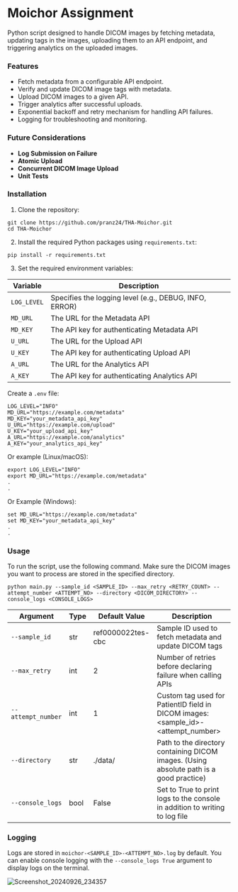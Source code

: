 # Moichor Assignment
Python script designed to handle DICOM images by fetching metadata, updating tags in the images, uploading them to an API endpoint, and triggering analytics on the uploaded images.


### Features
* Fetch metadata from a configurable API endpoint.
* Verify and update DICOM image tags with metadata.
* Upload DICOM images to a given API.
* Trigger analytics after successful uploads.
* Exponential backoff and retry mechanism for handling API failures.
* Logging for troubleshooting and monitoring.

### Future Considerations
* **Log Submission on Failure**
* **Atomic Upload**
* **Concurrent DICOM Image Upload** 
* **Unit Tests**

### Installation

1. Clone the repository:
```
git clone https://github.com/pranz24/THA-Moichor.git
cd THA-Moichor
```

2. Install the required Python packages using `requirements.txt`:
```
pip install -r requirements.txt
```

3. Set the required environment variables:

| Variable     |                     Description                        |
| ------------ | ------------------------------------------------------ |
| `LOG_LEVEL`  | Specifies the logging level (e.g., DEBUG, INFO, ERROR) |
| `MD_URL`     |              The URL for the Metadata API              |
| `MD_KEY`     |        The API key for authenticating Metadata API     |
| `U_URL`      |              The URL for the Upload API                |
| `U_KEY`      |        The API key for authenticating Upload API       |
| `A_URL`      |              The URL for the Analytics API             |
| `A_KEY`      |       The API key for authenticating Analytics API     |


Create a `.env` file:
```
LOG_LEVEL="INFO"
MD_URL="https://example.com/metadata"
MD_KEY="your_metadata_api_key"
U_URL="https://example.com/upload"
U_KEY="your_upload_api_key"
A_URL="https://example.com/analytics"
A_KEY="your_analytics_api_key"

```


Or example (Linux/macOS):
```
export LOG_LEVEL="INFO"
export MD_URL="https://example.com/metadata"
.
.
```

Or Example (Windows):
```
set MD_URL="https://example.com/metadata"
set MD_KEY="your_metadata_api_key"
.
.
```


### Usage

To run the script, use the following command. Make sure the DICOM images you want to process are stored in the specified directory.
```
python main.py --sample_id <SAMPLE_ID> --max_retry <RETRY_COUNT> --attempt_number <ATTEMPT_NO> --directory <DICOM_DIRECTORY> --console_logs <CONSOLE_LOGS>
```

|     Argument       | Type |  Default Value    |                                      Description                                        |
| ------------------ | ---- | ----------------- | --------------------------------------------------------------------------------------- |
|`--sample_id`       | str  | ref0000022tes-cbc |                Sample ID used to fetch metadata and update DICOM tags                   |
|`--max_retry`       | int  |         2         |              Number of retries before declaring failure when calling APIs               |
|`--attempt_number`	 | int  |         1         |    Custom tag used for PatientID field in DICOM images: <sample_id>-<attempt_number>    |
|`--directory`       | str  |     ./data/       | Path to the directory containing DICOM images. (Using absolute path is a good practice) |
|`--console_logs`    | bool |       False       |       Set to True to print logs to the console in addition to writing to log file       |


### Logging

Logs are stored in `moichor-<SAMPLE_ID>-<ATTEMPT_NO>.log` by default. You can enable console logging with the ```--console_logs True``` argument to display logs on the terminal.


![Screenshot_20240926_234357](https://github.com/user-attachments/assets/d0a3073d-8670-4478-bbac-824db8436ca8)


